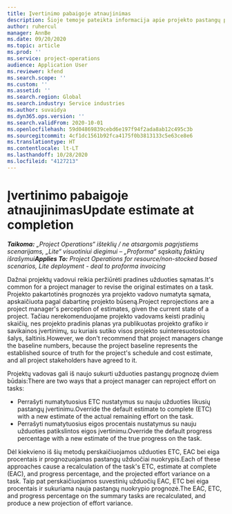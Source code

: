 ```yaml
---
title: Įvertinimo pabaigoje atnaujinimas
description: Šioje temoje pateikta informacija apie projekto pastangų projekcijos naujinimą.
author: ruhercul
manager: AnnBe
ms.date: 09/20/2020
ms.topic: article
ms.prod: ''
ms.service: project-operations
audience: Application User
ms.reviewer: kfend
ms.search.scope: ''
ms.custom: ''
ms.assetid: ''
ms.search.region: Global
ms.search.industry: Service industries
ms.author: suvaidya
ms.dyn365.ops.version: ''
ms.search.validFrom: 2020-10-01
ms.openlocfilehash: 59d04869839cebd6e197f94f2ada8ab12c495c3b
ms.sourcegitcommit: 4cf1dc1561b92fca4175f0b3813133c5e63ce8e6
ms.translationtype: HT
ms.contentlocale: lt-LT
ms.lasthandoff: 10/28/2020
ms.locfileid: "4127213"
---
```

# <a name="update-estimate-at-completion"></a><span data-ttu-id="694e0-103">Įvertinimo pabaigoje atnaujinimas</span><span class="sxs-lookup"><span data-stu-id="694e0-103">Update estimate at completion</span></span>

<span data-ttu-id="694e0-104">_**Taikoma:** „Project Operations“ išteklių / ne atsargomis pagrįstiems scenarijams, „Lite“ visuotiniui diegimui – „Proforma“ sąskaitų faktūrų išrašymui_</span><span class="sxs-lookup"><span data-stu-id="694e0-104">_**Applies To:** Project Operations for resource/non-stocked based scenarios, Lite deployment - deal to proforma invoicing_</span></span>

<span data-ttu-id="694e0-105">Dažnai projektų vadovui reikia peržiūrėti pradines užduoties sąmatas.</span><span class="sxs-lookup"><span data-stu-id="694e0-105">It's common for a project manager to revise the original estimates on a task.</span></span> <span data-ttu-id="694e0-106">Projekto pakartotinės prognozės yra projekto vadovo numatyta sąmata, apskaičiuota pagal dabartinę projekto būseną.</span><span class="sxs-lookup"><span data-stu-id="694e0-106">Project reprojections are a project manager's perception of estimates, given the current state of a project.</span></span> <span data-ttu-id="694e0-107">Tačiau nerekomenduojame projekto vadovams keisti pradinių skaičių, nes projekto pradinis planas yra publikuotas projekto grafiko ir savikainos įvertinimų, su kuriais sutiko visos projekto suinteresuotosios šalys, šaltinis.</span><span class="sxs-lookup"><span data-stu-id="694e0-107">However, we don't recommend that project managers change the baseline numbers, because the project baseline represents the established source of truth for the project's schedule and cost estimate, and all project stakeholders have agreed to it.</span></span>

<span data-ttu-id="694e0-108">Projektų vadovas gali iš naujo sukurti užduoties pastangų prognozę dviem būdais:</span><span class="sxs-lookup"><span data-stu-id="694e0-108">There are two ways that a project manager can reproject effort on tasks:</span></span>

- <span data-ttu-id="694e0-109">Perrašyti numatytuosius ETC nustatymus su nauju užduoties likusių pastangų įvertinimu.</span><span class="sxs-lookup"><span data-stu-id="694e0-109">Override the default estimate to complete (ETC) with a new estimate of the actual remaining effort on the task.</span></span> 
- <span data-ttu-id="694e0-110">Perrašyti numatytuosius eigos procentais nustatymus su nauju užduoties patikslintos eigos įvertinimu.</span><span class="sxs-lookup"><span data-stu-id="694e0-110">Override the default progress percentage with a new estimate of the true progress on the task.</span></span>

<span data-ttu-id="694e0-111">Dėl kiekvieno iš šių metodų perskaičiuojamos užduoties ETC, EAC bei eiga procentais ir prognozuojamas pastangų užduočiai nuokrypis.</span><span class="sxs-lookup"><span data-stu-id="694e0-111">Each of these approaches cause a recalculation of the task's ETC, estimate at complete (EAC), and progress percentage, and the projected effort variance on a task.</span></span> <span data-ttu-id="694e0-112">Taip pat perskaičiuojamos suvestinių užduočių EAC, ETC bei eiga procentais ir sukuriama nauja pastangų nuokrypio prognozė.</span><span class="sxs-lookup"><span data-stu-id="694e0-112">The EAC, ETC, and progress percentage on the summary tasks are recalculated, and produce a new projection of effort variance.</span></span>
